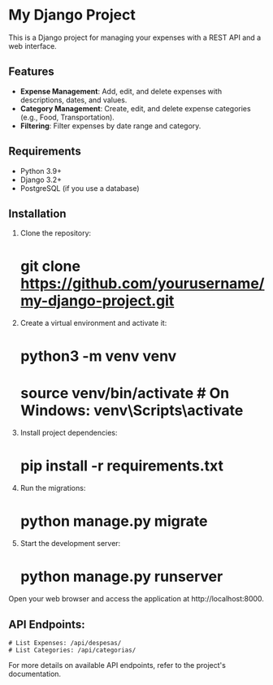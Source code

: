 # My Django Project

This is a Django project for managing your expenses with a REST API and a web interface.

## Features

- **Expense Management**: Add, edit, and delete expenses with descriptions, dates, and values.
- **Category Management**: Create, edit, and delete expense categories (e.g., Food, Transportation).
- **Filtering**: Filter expenses by date range and category.

## Requirements

- Python 3.9+
- Django 3.2+
- PostgreSQL (if you use a database)

## Installation

1. Clone the repository:
   # git clone https://github.com/yourusername/my-django-project.git

2. Create a virtual environment and activate it:
    # python3 -m venv venv
    # source venv/bin/activate  # On Windows: venv\Scripts\activate

3. Install project dependencies:
    # pip install -r requirements.txt

4. Run the migrations:
    # python manage.py migrate

5. Start the development server:
    # python manage.py runserver

Open your web browser and access the application at http://localhost:8000.

## API Endpoints:
    # List Expenses: /api/despesas/
    # List Categories: /api/categorias/

For more details on available API endpoints, refer to the project's documentation.